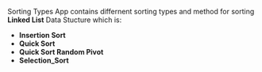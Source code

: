 Sorting Types App contains differnent sorting types and method for sorting **Linked List** Data Stucture which is:

- **Insertion Sort**
- **Quick Sort**
- **Quick Sort Random Pivot**
- **Selection_Sort**
